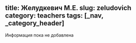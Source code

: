 title: Желудкевич М.Е.
slug: zeludovich
category: teachers
tags: [_nav, _category_header]
---

Информация пока не добавлена
